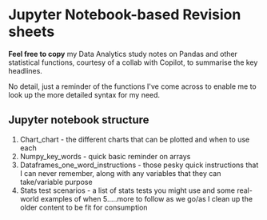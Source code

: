 # Jupyter Notebook-based Revision sheets

**Feel free to copy** my Data Analytics study notes on Pandas and other statistical functions, courtesy of a collab with Copilot, to summarise the key headlines.

No detail, just a reminder of the functions I've come across to enable me to look up the more detailed syntax for my need.


## Jupyter notebook structure
1. Chart_chart - the different charts that can be plotted and when to use each
2. Numpy_key_words - quick basic reminder on arrays
3. Dataframes_one_word_instructions - those pesky quick instructions that I can never remember, along with any variables that they can take/variable purpose
4. Stats test scenarios - a list of stats tests you might use and some real-world examples of when
5.....more to follow as we go/as I clean up the older content to be fit for consumption